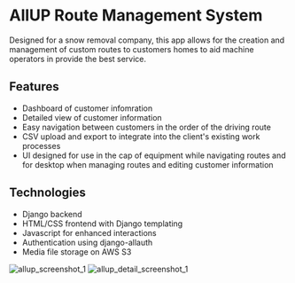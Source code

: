 # AllUP Route Management System

Designed for a snow removal company, this app allows for the creation and management of custom routes to customers homes to aid machine operators in provide the best service.

## Features
- Dashboard of customer infomration
- Detailed view of customer information
- Easy navigation between customers in the order of the driving route
- CSV upload and export to integrate into the client's existing work processes
- UI designed for use in the cap of equipment while navigating routes and for desktop when managing routes and editing customer information

## Technologies
- Django backend
- HTML/CSS frontend with Django templating
- Javascript for enhanced interactions
- Authentication using django-allauth
- Media file storage on AWS S3

![allup_screenshot_1](https://user-images.githubusercontent.com/44758142/206787217-bc3bfa25-3709-43c8-a0b2-fe43a638a097.png)
![allup_detail_screenshot_1](https://user-images.githubusercontent.com/44758142/206823147-60759d62-8680-4b95-8c81-9cb4136d5d66.png)